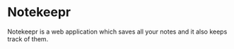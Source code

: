 # Notekeepr

Notekeepr is a web application which saves all your notes and it also keeps track of them.
 